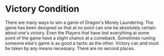 # Victory Condition

There are many ways to win a game of Dragon's Money Laundering. The game has been designed so that at no point can one be absolutely certain about one's victory. Even the Players that have lost everything at some point of the game have a slight chance at a comeback. Sometimes ruining someone else's game is as good a tactic as the other. Victory can and must be taken by any means necessary. There are no second places.
